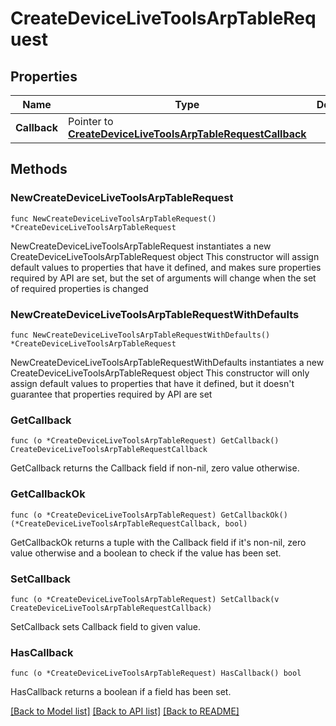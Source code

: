 # CreateDeviceLiveToolsArpTableRequest

## Properties

Name | Type | Description | Notes
------------ | ------------- | ------------- | -------------
**Callback** | Pointer to [**CreateDeviceLiveToolsArpTableRequestCallback**](CreateDeviceLiveToolsArpTableRequestCallback.md) |  | [optional] 

## Methods

### NewCreateDeviceLiveToolsArpTableRequest

`func NewCreateDeviceLiveToolsArpTableRequest() *CreateDeviceLiveToolsArpTableRequest`

NewCreateDeviceLiveToolsArpTableRequest instantiates a new CreateDeviceLiveToolsArpTableRequest object
This constructor will assign default values to properties that have it defined,
and makes sure properties required by API are set, but the set of arguments
will change when the set of required properties is changed

### NewCreateDeviceLiveToolsArpTableRequestWithDefaults

`func NewCreateDeviceLiveToolsArpTableRequestWithDefaults() *CreateDeviceLiveToolsArpTableRequest`

NewCreateDeviceLiveToolsArpTableRequestWithDefaults instantiates a new CreateDeviceLiveToolsArpTableRequest object
This constructor will only assign default values to properties that have it defined,
but it doesn't guarantee that properties required by API are set

### GetCallback

`func (o *CreateDeviceLiveToolsArpTableRequest) GetCallback() CreateDeviceLiveToolsArpTableRequestCallback`

GetCallback returns the Callback field if non-nil, zero value otherwise.

### GetCallbackOk

`func (o *CreateDeviceLiveToolsArpTableRequest) GetCallbackOk() (*CreateDeviceLiveToolsArpTableRequestCallback, bool)`

GetCallbackOk returns a tuple with the Callback field if it's non-nil, zero value otherwise
and a boolean to check if the value has been set.

### SetCallback

`func (o *CreateDeviceLiveToolsArpTableRequest) SetCallback(v CreateDeviceLiveToolsArpTableRequestCallback)`

SetCallback sets Callback field to given value.

### HasCallback

`func (o *CreateDeviceLiveToolsArpTableRequest) HasCallback() bool`

HasCallback returns a boolean if a field has been set.


[[Back to Model list]](../README.md#documentation-for-models) [[Back to API list]](../README.md#documentation-for-api-endpoints) [[Back to README]](../README.md)


